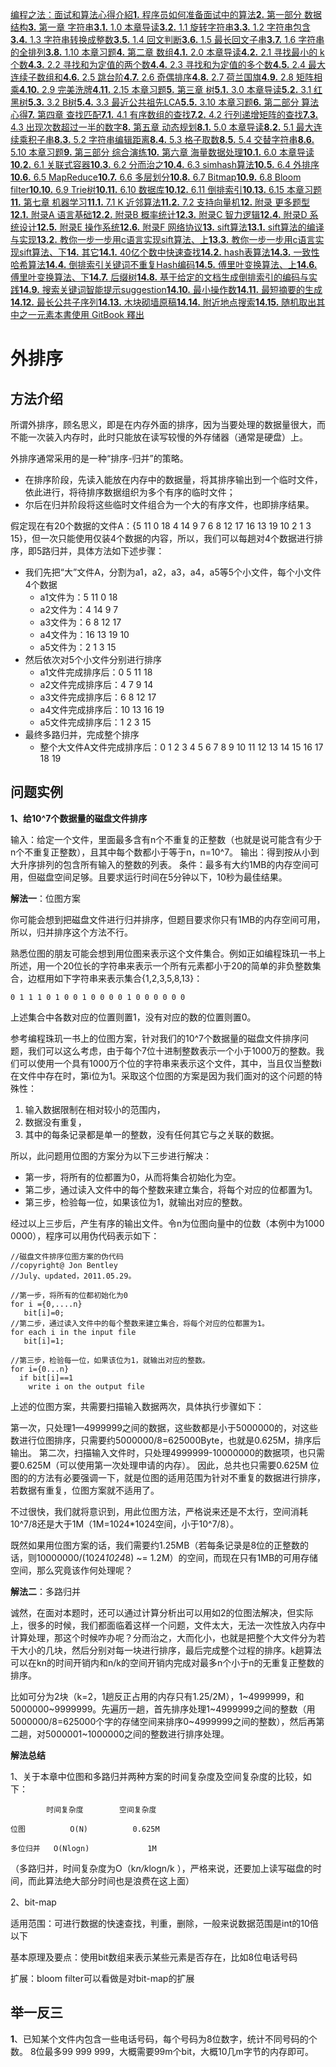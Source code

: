 [编程之法：面试和算法心得](https://www.gitbook.com/book/wizardforcel/the-art-of-programming-by-july)[介紹](https://wizardforcel.gitbooks.io/the-art-of-programming-by-july/content/index.html)[**1.** 程序员如何准备面试中的算法](https://wizardforcel.gitbooks.io/the-art-of-programming-by-july/content/00.01.html)[**2.** 第一部分 数据结构](https://wizardforcel.gitbooks.io/the-art-of-programming-by-july/content/part1.html)[**3.** 第一章 字符串](https://wizardforcel.gitbooks.io/the-art-of-programming-by-july/content/ch1.html)[**3.1.** 1.0 本章导读](https://wizardforcel.gitbooks.io/the-art-of-programming-by-july/content/01.00.html)[**3.2.** 1.1 旋转字符串](https://wizardforcel.gitbooks.io/the-art-of-programming-by-july/content/01.01.html)[**3.3.** 1.2 字符串包含](https://wizardforcel.gitbooks.io/the-art-of-programming-by-july/content/01.02.html)[**3.4.** 1.3 字符串转换成整数](https://wizardforcel.gitbooks.io/the-art-of-programming-by-july/content/01.03.html)[**3.5.** 1.4 回文判断](https://wizardforcel.gitbooks.io/the-art-of-programming-by-july/content/01.04.html)[**3.6.** 1.5 最长回文子串](https://wizardforcel.gitbooks.io/the-art-of-programming-by-july/content/01.05.html)[**3.7.** 1.6 字符串的全排列](https://wizardforcel.gitbooks.io/the-art-of-programming-by-july/content/01.06.html)[**3.8.** 1.10 本章习题](https://wizardforcel.gitbooks.io/the-art-of-programming-by-july/content/01.10.html)[**4.** 第二章 数组](https://wizardforcel.gitbooks.io/the-art-of-programming-by-july/content/ch2.html)[**4.1.** 2.0 本章导读](https://wizardforcel.gitbooks.io/the-art-of-programming-by-july/content/02.00.html)[**4.2.** 2.1 寻找最小的 k 个数](https://wizardforcel.gitbooks.io/the-art-of-programming-by-july/content/02.01.html)[**4.3.** 2.2 寻找和为定值的两个数](https://wizardforcel.gitbooks.io/the-art-of-programming-by-july/content/02.02.html)[**4.4.** 2.3 寻找和为定值的多个数](https://wizardforcel.gitbooks.io/the-art-of-programming-by-july/content/02.03.html)[**4.5.** 2.4 最大连续子数组和](https://wizardforcel.gitbooks.io/the-art-of-programming-by-july/content/02.04.html)[**4.6.** 2.5 跳台阶](https://wizardforcel.gitbooks.io/the-art-of-programming-by-july/content/02.05.html)[**4.7.** 2.6 奇偶排序](https://wizardforcel.gitbooks.io/the-art-of-programming-by-july/content/02.06.html)[**4.8.** 2.7 荷兰国旗](https://wizardforcel.gitbooks.io/the-art-of-programming-by-july/content/02.07.html)[**4.9.** 2.8 矩阵相乘](https://wizardforcel.gitbooks.io/the-art-of-programming-by-july/content/02.08.html)[**4.10.** 2.9 完美洗牌](https://wizardforcel.gitbooks.io/the-art-of-programming-by-july/content/02.09.html)[**4.11.** 2.15 本章习题](https://wizardforcel.gitbooks.io/the-art-of-programming-by-july/content/02.15.html)[**5.** 第三章 树](https://wizardforcel.gitbooks.io/the-art-of-programming-by-july/content/ch3.html)[**5.1.** 3.0 本章导读](https://wizardforcel.gitbooks.io/the-art-of-programming-by-july/content/03.00.html)[**5.2.** 3.1 红黑树](https://wizardforcel.gitbooks.io/the-art-of-programming-by-july/content/03.01.html)[**5.3.** 3.2 B树](https://wizardforcel.gitbooks.io/the-art-of-programming-by-july/content/03.02.html)[**5.4.** 3.3 最近公共祖先LCA](https://wizardforcel.gitbooks.io/the-art-of-programming-by-july/content/03.03.html)[**5.5.** 3.10 本章习题](https://wizardforcel.gitbooks.io/the-art-of-programming-by-july/content/03.10.html)[**6.** 第二部分 算法心得](https://wizardforcel.gitbooks.io/the-art-of-programming-by-july/content/part2.html)[**7.** 第四章 查找匹配](https://wizardforcel.gitbooks.io/the-art-of-programming-by-july/content/ch4.html)[**7.1.** 4.1 有序数组的查找](https://wizardforcel.gitbooks.io/the-art-of-programming-by-july/content/04.01.html)[**7.2.** 4.2 行列递增矩阵的查找](https://wizardforcel.gitbooks.io/the-art-of-programming-by-july/content/04.02.html)[**7.3.** 4.3 出现次数超过一半的数字](https://wizardforcel.gitbooks.io/the-art-of-programming-by-july/content/04.03.html)[**8.** 第五章 动态规划](https://wizardforcel.gitbooks.io/the-art-of-programming-by-july/content/ch5.html)[**8.1.** 5.0 本章导读](https://wizardforcel.gitbooks.io/the-art-of-programming-by-july/content/05.00.html)[**8.2.** 5.1 最大连续乘积子串](https://wizardforcel.gitbooks.io/the-art-of-programming-by-july/content/05.01.html)[**8.3.** 5.2 字符串编辑距离](https://wizardforcel.gitbooks.io/the-art-of-programming-by-july/content/05.02.html)[**8.4.** 5.3 格子取数](https://wizardforcel.gitbooks.io/the-art-of-programming-by-july/content/05.03.html)[**8.5.** 5.4 交替字符串](https://wizardforcel.gitbooks.io/the-art-of-programming-by-july/content/05.04.html)[**8.6.** 5.10 本章习题](https://wizardforcel.gitbooks.io/the-art-of-programming-by-july/content/05.10.html)[**9.** 第三部分 综合演练](https://wizardforcel.gitbooks.io/the-art-of-programming-by-july/content/part3.html)[**10.** 第六章 海量数据处理](https://wizardforcel.gitbooks.io/the-art-of-programming-by-july/content/ch6.html)[**10.1.** 6.0 本章导读](https://wizardforcel.gitbooks.io/the-art-of-programming-by-july/content/06.00.html)[**10.2.** 6.1 关联式容器](https://wizardforcel.gitbooks.io/the-art-of-programming-by-july/content/06.01.html)[**10.3.** 6.2 分而治之](https://wizardforcel.gitbooks.io/the-art-of-programming-by-july/content/06.02.html)[**10.4.** 6.3 simhash算法](https://wizardforcel.gitbooks.io/the-art-of-programming-by-july/content/06.03.html)[**10.5.** 6.4 外排序](https://wizardforcel.gitbooks.io/the-art-of-programming-by-july/content/06.04.html)[**10.6.** 6.5 MapReduce](https://wizardforcel.gitbooks.io/the-art-of-programming-by-july/content/06.05.html)[**10.7.** 6.6 多层划分](https://wizardforcel.gitbooks.io/the-art-of-programming-by-july/content/06.06.html)[**10.8.** 6.7 Bitmap](https://wizardforcel.gitbooks.io/the-art-of-programming-by-july/content/06.07.html)[**10.9.** 6.8 Bloom filter](https://wizardforcel.gitbooks.io/the-art-of-programming-by-july/content/06.08.html)[**10.10.** 6.9 Trie树](https://wizardforcel.gitbooks.io/the-art-of-programming-by-july/content/06.09.html)[**10.11.** 6.10 数据库](https://wizardforcel.gitbooks.io/the-art-of-programming-by-july/content/06.10.html)[**10.12.** 6.11 倒排索引](https://wizardforcel.gitbooks.io/the-art-of-programming-by-july/content/06.11.html)[**10.13.** 6.15 本章习题](https://wizardforcel.gitbooks.io/the-art-of-programming-by-july/content/06.15.html)[**11.** 第七章 机器学习](https://wizardforcel.gitbooks.io/the-art-of-programming-by-july/content/ch7.html)[**11.1.** 7.1 K 近邻算法](https://wizardforcel.gitbooks.io/the-art-of-programming-by-july/content/07.01.html)[**11.2.** 7.2 支持向量机](https://wizardforcel.gitbooks.io/the-art-of-programming-by-july/content/07.02.svm.html)[**12.** 附录 更多题型](https://wizardforcel.gitbooks.io/the-art-of-programming-by-july/content/ch8.html)[**12.1.** 附录A 语言基础](https://wizardforcel.gitbooks.io/the-art-of-programming-by-july/content/08.00.html)[**12.2.** 附录B 概率统计](https://wizardforcel.gitbooks.io/the-art-of-programming-by-july/content/08.01.html)[**12.3.** 附录C 智力逻辑](https://wizardforcel.gitbooks.io/the-art-of-programming-by-july/content/08.02.html)[**12.4.** 附录D 系统设计](https://wizardforcel.gitbooks.io/the-art-of-programming-by-july/content/08.03.html)[**12.5.** 附录E 操作系统](https://wizardforcel.gitbooks.io/the-art-of-programming-by-july/content/08.04.html)[**12.6.** 附录F 网络协议](https://wizardforcel.gitbooks.io/the-art-of-programming-by-july/content/08.05.html)[**13.** sift算法](https://wizardforcel.gitbooks.io/the-art-of-programming-by-july/content/ch10.html)[**13.1.** sift算法的编译与实现](https://wizardforcel.gitbooks.io/the-art-of-programming-by-july/content/10.01.01.html)[**13.2.** 教你一步一步用c语言实现sift算法、上](https://wizardforcel.gitbooks.io/the-art-of-programming-by-july/content/10.01.02.html)[**13.3.** 教你一步一步用c语言实现sift算法、下](https://wizardforcel.gitbooks.io/the-art-of-programming-by-july/content/10.01.03.html)[**14.** 其它](https://wizardforcel.gitbooks.io/the-art-of-programming-by-july/content/part4.html)[**14.1.** 40亿个数中快速查找](https://wizardforcel.gitbooks.io/the-art-of-programming-by-july/content/a.1.html)[**14.2.** hash表算法](https://wizardforcel.gitbooks.io/the-art-of-programming-by-july/content/a.2.html)[**14.3.** 一致性哈希算法](https://wizardforcel.gitbooks.io/the-art-of-programming-by-july/content/a.3.html)[**14.4.** 倒排索引关键词不重复Hash编码](https://wizardforcel.gitbooks.io/the-art-of-programming-by-july/content/a.4.html)[**14.5.** 傅里叶变换算法、上](https://wizardforcel.gitbooks.io/the-art-of-programming-by-july/content/a.5.html)[**14.6.** 傅里叶变换算法、下](https://wizardforcel.gitbooks.io/the-art-of-programming-by-july/content/a.6.html)[**14.7.** 后缀树](https://wizardforcel.gitbooks.io/the-art-of-programming-by-july/content/a.7.html)[**14.8.** 基于给定的文档生成倒排索引的编码与实践](https://wizardforcel.gitbooks.io/the-art-of-programming-by-july/content/a.8.html)[**14.9.** 搜索关键词智能提示suggestion](https://wizardforcel.gitbooks.io/the-art-of-programming-by-july/content/a.9.html)[**14.10.** 最小操作数](https://wizardforcel.gitbooks.io/the-art-of-programming-by-july/content/a.10.html)[**14.11.** 最短摘要的生成](https://wizardforcel.gitbooks.io/the-art-of-programming-by-july/content/a.11.html)[**14.12.** 最长公共子序列](https://wizardforcel.gitbooks.io/the-art-of-programming-by-july/content/a.12.html)[**14.13.** 木块砌墙原稿](https://wizardforcel.gitbooks.io/the-art-of-programming-by-july/content/a.13.html)[**14.14.** 附近地点搜索](https://wizardforcel.gitbooks.io/the-art-of-programming-by-july/content/a.14.html)[**14.15.** 随机取出其中之一元素](https://wizardforcel.gitbooks.io/the-art-of-programming-by-july/content/a.15.html)[本書使用 GitBook 釋出](https://www.gitbook.com/)





# 外排序

## 方法介绍

所谓外排序，顾名思义，即是在内存外面的排序，因为当要处理的数据量很大，而不能一次装入内存时，此时只能放在读写较慢的外存储器（通常是硬盘）上。

外排序通常采用的是一种“排序-归并”的策略。

- 在排序阶段，先读入能放在内存中的数据量，将其排序输出到一个临时文件，依此进行，将待排序数据组织为多个有序的临时文件；
- 尔后在归并阶段将这些临时文件组合为一个大的有序文件，也即排序结果。

假定现在有20个数据的文件A：{5 11 0 18 4 14 9 7 6 8 12 17 16 13 19 10 2 1 3 15}，但一次只能使用仅装4个数据的内容，所以，我们可以每趟对4个数据进行排序，即5路归并，具体方法如下述步骤：

- 我们先把“大”文件A，分割为a1，a2，a3，a4，a5等5个小文件，每个小文件4个数据
  - a1文件为：5 11 0 18
  - a2文件为：4 14 9 7
  - a3文件为：6 8 12 17
  - a4文件为：16 13 19 10
  - a5文件为：2 1 3 15
- 然后依次对5个小文件分别进行排序
  - a1文件完成排序后：0 5 11 18
  - a2文件完成排序后：4 7 9 14
  - a3文件完成排序后：6 8 12 17
  - a4文件完成排序后：10 13 16 19
  - a5文件完成排序后：1 2 3 15
- 最终多路归并，完成整个排序
  - 整个大文件A文件完成排序后：0 1 2 3 4 5 6 7 8 9 10 11 12 13 14 15 16 17 18 19

## 问题实例

**1、给10^7个数据量的磁盘文件排序**

输入：给定一个文件，里面最多含有n个不重复的正整数（也就是说可能含有少于n个不重复正整数），且其中每个数都小于等于n，n=10^7。 输出：得到按从小到大升序排列的包含所有输入的整数的列表。 条件：最多有大约1MB的内存空间可用，但磁盘空间足够。且要求运行时间在5分钟以下，10秒为最佳结果。

**解法一**：位图方案

你可能会想到把磁盘文件进行归并排序，但题目要求你只有1MB的内存空间可用，所以，归并排序这个方法不行。

熟悉位图的朋友可能会想到用位图来表示这个文件集合。例如正如编程珠玑一书上所述，用一个20位长的字符串来表示一个所有元素都小于20的简单的非负整数集合，边框用如下字符串来表示集合{1,2,3,5,8,13}：

```
0 1 1 1 0 1 0 0 1 0 0 0 0 1 0 0 0 0 0 0
```

上述集合中各数对应的位置则置1，没有对应的数的位置则置0。

参考编程珠玑一书上的位图方案，针对我们的10^7个数据量的磁盘文件排序问题，我们可以这么考虑，由于每个7位十进制整数表示一个小于1000万的整数。我们可以使用一个具有1000万个位的字符串来表示这个文件，其中，当且仅当整数i在文件中存在时，第i位为1。采取这个位图的方案是因为我们面对的这个问题的特殊性：

1. 输入数据限制在相对较小的范围内，
2. 数据没有重复，
3. 其中的每条记录都是单一的整数，没有任何其它与之关联的数据。

所以，此问题用位图的方案分为以下三步进行解决：

- 第一步，将所有的位都置为0，从而将集合初始化为空。
- 第二步，通过读入文件中的每个整数来建立集合，将每个对应的位都置为1。
- 第三步，检验每一位，如果该位为1，就输出对应的整数。

经过以上三步后，产生有序的输出文件。令n为位图向量中的位数（本例中为1000 0000），程序可以用伪代码表示如下：

```
//磁盘文件排序位图方案的伪代码  
//copyright@ Jon Bentley  
//July、updated，2011.05.29。  

//第一步，将所有的位都初始化为0  
for i ={0,....n}      
   bit[i]=0;  
//第二步，通过读入文件中的每个整数来建立集合，将每个对应的位都置为1。  
for each i in the input file     
   bit[i]=1;  

//第三步，检验每一位，如果该位为1，就输出对应的整数。  
for i={0...n}      
  if bit[i]==1        
    write i on the output file  
```

上述的位图方案，共需要扫描输入数据两次，具体执行步骤如下：

第一次，只处理1—4999999之间的数据，这些数都是小于5000000的，对这些数进行位图排序，只需要约5000000/8=625000Byte，也就是0.625M，排序后输出。 第二次，扫描输入文件时，只处理4999999-10000000的数据项，也只需要0.625M（可以使用第一次处理申请的内存）。 因此，总共也只需要0.625M 位图的的方法有必要强调一下，就是位图的适用范围为针对不重复的数据进行排序，若数据有重复，位图方案就不适用了。

不过很快，我们就将意识到，用此位图方法，严格说来还是不太行，空间消耗10^7/8还是大于1M（1M=1024*1024空间，小于10^7/8）。

既然如果用位图方案的话，我们需要约1.25MB（若每条记录是8位的正整数的话，则10000000/(1024*1024*8) ~= 1.2M）的空间，而现在只有1MB的可用存储空间，那么究竟该作何处理呢？

**解法二**：多路归并

诚然，在面对本题时，还可以通过计算分析出可以用如2的位图法解决，但实际上，很多的时候，我们都面临着这样一个问题，文件太大，无法一次性放入内存中计算处理，那这个时候咋办呢？分而治之，大而化小，也就是把整个大文件分为若干大小的几块，然后分别对每一块进行排序，最后完成整个过程的排序。k趟算法可以在kn的时间开销内和n/k的空间开销内完成对最多n个小于n的无重复正整数的排序。

比如可分为2块（k=2，1趟反正占用的内存只有1.25/2M），1~4999999，和5000000~9999999。先遍历一趟，首先排序处理1~4999999之间的整数（用5000000/8=625000个字的存储空间来排序0~4999999之间的整数），然后再第二趟，对5000001~1000000之间的整数进行排序处理。

**解法总结**

1、关于本章中位图和多路归并两种方案的时间复杂度及空间复杂度的比较，如下：

```
        时间复杂度        空间复杂度

位图          O(N)          0.625M

多位归并   O(Nlogn)             1M
```

（多路归并，时间复杂度为O（k*n/k*logn/k ），严格来说，还要加上读写磁盘的时间，而此算法绝大部分时间也是浪费在这上面）

2、bit-map

适用范围：可进行数据的快速查找，判重，删除，一般来说数据范围是int的10倍以下

基本原理及要点：使用bit数组来表示某些元素是否存在，比如8位电话号码

扩展：bloom filter可以看做是对bit-map的扩展

## 举一反三

**1**、已知某个文件内包含一些电话号码，每个号码为8位数字，统计不同号码的个数。 8位最多99 999 999，大概需要99m个bit，大概10几m字节的内存即可。